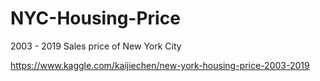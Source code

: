 # NYC-Housing-Price

2003 - 2019 Sales price of New York City

https://www.kaggle.com/kaijiechen/new-york-housing-price-2003-2019
